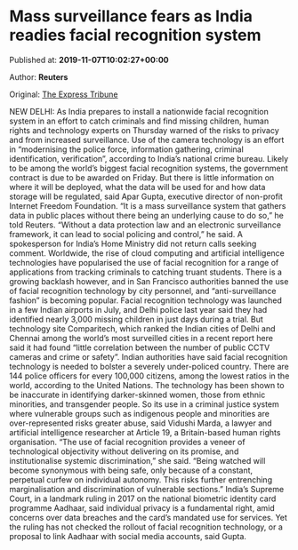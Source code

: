 
# Mass surveillance fears as India readies facial recognition system

Published at: **2019-11-07T10:02:27+00:00**

Author: **Reuters**

Original: [The Express Tribune](https://tribune.com.pk/story/2095427/3-mass-surveillance-fears-india-readies-facial-recognition-system/)

NEW DELHI: As India prepares to install a nationwide facial recognition system in an effort to catch criminals and find missing children, human rights and technology experts on Thursday warned of the risks to privacy and from increased surveillance.
Use of the camera technology is an effort in “modernising the police force, information gathering, criminal identification, verification”, according to India’s national crime bureau.
Likely to be among the world’s biggest facial recognition systems, the government contract is due to be awarded on Friday.
But there is little information on where it will be deployed, what the data will be used for and how data storage will be regulated, said Apar Gupta, executive director of non-profit Internet Freedom Foundation.
“It is a mass surveillance system that gathers data in public places without there being an underlying cause to do so,” he told Reuters.
“Without a data protection law and an electronic surveillance framework, it can lead to social policing and control,” he said.
A spokesperson for India’s Home Ministry did not return calls seeking comment.
Worldwide, the rise of cloud computing and artificial intelligence technologies have popularised the use of facial recognition for a range of applications from tracking criminals to catching truant students.
There is a growing backlash however, and in San Francisco authorities banned the use of facial recognition technology by city personnel, and “anti-surveillance fashion” is becoming popular.
Facial recognition technology was launched in a few Indian airports in July, and Delhi police last year said they had identified nearly 3,000 missing children in just days during a trial.
But technology site Comparitech, which ranked the Indian cities of Delhi and Chennai among the world’s most surveilled cities in a recent report here said it had found “little correlation between the number of public CCTV cameras and crime or safety”.
Indian authorities have said facial recognition technology is needed to bolster a severely under-policed country.
There are 144 police officers for every 100,000 citizens, among the lowest ratios in the world, according to the United Nations.
The technology has been shown to be inaccurate in identifying darker-skinned women, those from ethnic minorities, and transgender people.
So its use in a criminal justice system where vulnerable groups such as indigenous people and minorities are over-represented risks greater abuse, said Vidushi Marda, a lawyer and artificial intelligence researcher at Article 19, a Britain-based human rights organisation.
“The use of facial recognition provides a veneer of technological objectivity without delivering on its promise, and institutionalise systemic discrimination,” she said.
“Being watched will become synonymous with being safe, only because of a constant, perpetual curfew on individual autonomy. This risks further entrenching marginalisation and discrimination of vulnerable sections.”
India’s Supreme Court, in a landmark ruling in 2017 on the national biometric identity card programme Aadhaar, said individual privacy is a fundamental right, amid concerns over data breaches and the card’s mandated use for services.
Yet the ruling has not checked the rollout of facial recognition technology, or a proposal to link Aadhaar with social media accounts, said Gupta.
